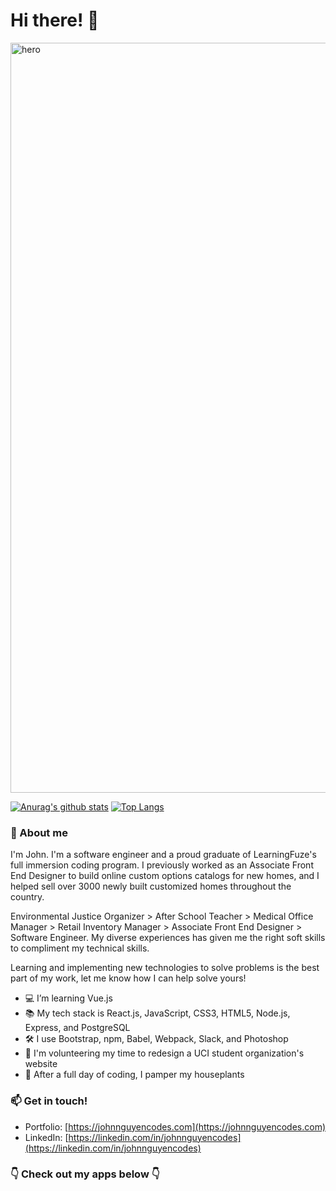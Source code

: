 # Hi there! 👋

<img src="https://user-images.githubusercontent.com/61361957/103114634-42dcf800-4614-11eb-98da-67519ed46361.jpg" width="1200" alt="hero" />

[![Anurag's github stats](https://github-readme-stats.vercel.app/api?username=johnnguyencodes&count_private=true&show_icons=true&theme=vue&hide=stars,issues,contribs)](https://github.com/anuraghazra/github-readme-stats) [![Top Langs](https://github-readme-stats.vercel.app/api/top-langs/?username=johnnguyencodes&layout=compact&theme=vue)](https://github.com/anuraghazra/github-readme-stats)

### 💬 About me

I'm John.  I'm a software engineer and a proud graduate of LearningFuze's full immersion coding program.  I previously worked as an Associate Front End Designer to build online custom options catalogs for new homes, and I helped sell over 3000 newly built customized homes throughout the country.  

Environmental Justice Organizer > After School Teacher > Medical Office Manager > Retail Inventory Manager  > Associate Front End Designer > Software Engineer.  My diverse experiences has given me the right soft skills to compliment my technical skills.  

Learning and implementing new technologies to solve problems is the best part of my work, let me know how I can help solve yours!  

- 💻 I’m learning Vue.js
- 📚 My tech stack is React.js, JavaScript, CSS3, HTML5, Node.js, Express, and PostgreSQL
- 🛠 I use Bootstrap, npm, Babel, Webpack, Slack, and Photoshop
- 👐 I'm volunteering my time to redesign a UCI student organization's website 
- 🍃 After a full day of coding, I pamper my houseplants

### 📫 Get in touch!

- Portfolio: [https://johnnguyencodes.com](https://johnnguyencodes.com)
- LinkedIn: [https://linkedin.com/in/johnnguyencodes](https://linkedin.com/in/johnnguyencodes)

### 👇 Check out my apps below 👇
